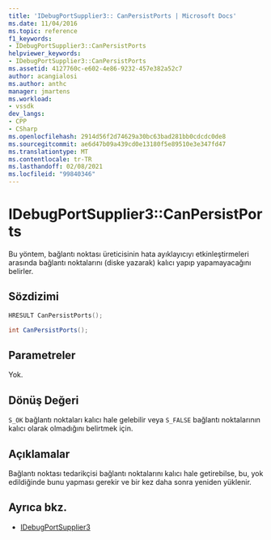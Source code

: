 ```yaml
---
title: 'IDebugPortSupplier3:: CanPersistPorts | Microsoft Docs'
ms.date: 11/04/2016
ms.topic: reference
f1_keywords:
- IDebugPortSupplier3::CanPersistPorts
helpviewer_keywords:
- IDebugPortSupplier3::CanPersistPorts
ms.assetid: 4127760c-e602-4e86-9232-457e382a52c7
author: acangialosi
ms.author: anthc
manager: jmartens
ms.workload:
- vssdk
dev_langs:
- CPP
- CSharp
ms.openlocfilehash: 2914d56f2d74629a30bc63bad281bb0cdcdc0de8
ms.sourcegitcommit: ae6d47b09a439cd0e13180f5e89510e3e347fd47
ms.translationtype: MT
ms.contentlocale: tr-TR
ms.lasthandoff: 02/08/2021
ms.locfileid: "99840346"
---
```

# <a name="idebugportsupplier3canpersistports"></a>IDebugPortSupplier3::CanPersistPorts
Bu yöntem, bağlantı noktası üreticisinin hata ayıklayıcıyı etkinleştirmeleri arasında bağlantı noktalarını (diske yazarak) kalıcı yapıp yapamayacağını belirler.

## <a name="syntax"></a>Sözdizimi

```cpp
HRESULT CanPersistPorts();
```

```csharp
int CanPersistPorts();
```

## <a name="parameters"></a>Parametreler
 Yok.

## <a name="return-value"></a>Dönüş Değeri
 `S_OK` bağlantı noktaları kalıcı hale gelebilir veya `S_FALSE` bağlantı noktalarının kalıcı olarak olmadığını belirtmek için.

## <a name="remarks"></a>Açıklamalar
 Bağlantı noktası tedarikçisi bağlantı noktalarını kalıcı hale getirebilse, bu, yok edildiğinde bunu yapması gerekir ve bir kez daha sonra yeniden yüklenir.

## <a name="see-also"></a>Ayrıca bkz.
- [IDebugPortSupplier3](../../../extensibility/debugger/reference/idebugportsupplier3.md)
